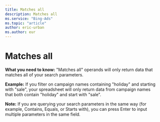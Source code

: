 ```yaml
---
title: Matches all
description: Matches all
ms.service: "Bing-Ads"
ms.topic: "article"
author: eric-urban
ms.author: eur
---
```


# Matches all

**What you need to know:**  "Matches all" operands will only return data that matches all of your search parameters.

**Example:**  If you filter on campaign names containing "holiday" and starting with "sale", your spreadsheet will only return data from campaign names that both contain "holiday" and start with "sale".

**Note:**  If you are querying your search parameters in the same way (for example, Contains, Equals, or Starts with), you can press Enter to input multiple parameters in the same field.


